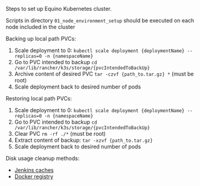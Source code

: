 Steps to set up Equino Kubernetes cluster.

Scripts in directory `01_node_environment_setup` should be executed on each node included in the cluster


Backing up local path PVCs:
1. Scale deployment to 0: `kubectl scale deployment {deploymentName} --replicas=0 -n {namespaceName}`
2. Go to PVC intended to backup `cd /var/lib/rancher/k3s/storage/{pvcIntendedToBackUp}`
3. Archive content of desired PVC `tar -czvf {path_to.tar.gz} *` (must be root)
4. Scale deployment back to desired number of pods

Restoring local path PVCs:
1. Scale deployment to 0: `kubectl scale deployment {deploymentName} --replicas=0 -n {namespaceName}`
2. Go to PVC intended to backup `cd /var/lib/rancher/k3s/storage/{pvcIntendedToBackUp}`
3. Clear PVC `rm -rf ./*` (must be root)
4. Extract content of backup: `tar -xzvf {path_to.tar.gz}`
5. Scale deployment back to desired number of pods

Disk usage cleanup methods:
- [Jenkins caches](09_jenkins/README.MD)
- [Docker registry](06_docker_registry/README.MD)